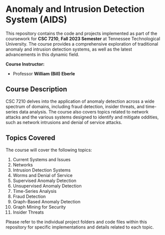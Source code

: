 # Anomaly and Intrusion Detection System (AIDS)

This repository contains the code and projects implemented as part of the coursework for **CSC 7210**, **Fall 2023 Semester** at Tennessee Technological University. The course provides a comprehensive exploration of traditional anomaly and intrusion detection systems, as well as the latest advancements in this dynamic field.

**Course Instructor:** 
- Professor **William (Bill) Eberle**

## Course Description

CSC 7210 delves into the application of anomaly detection across a wide spectrum of domains, including fraud detection, insider threats, and time-series data analysis. The course also covers topics related to network attacks and the various systems designed to identify and mitigate oddities, such as network intrusions and denial of service attacks.

## Topics Covered

The course will cover the following topics:
1. Current Systems and Issues
2. Networks
3. Intrusion Detection Systems
4. Worms and Denial of Service
5. Supervised Anomaly Detection
6. Unsupervised Anomaly Detection
7. Time-Series Analysis
8. Fraud Detection
9. Graph-Based Anomaly Detection
10. Graph Mining for Security
11. Insider Threats

Please refer to the individual project folders and code files within this repository for specific implementations and details related to each topic.
